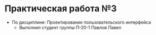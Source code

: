 # Практическая работа №3
- По дисциплине: Проектирование пользовательского интерфейса
   - Выполнил студент группы П-20-1 Павлов Павел
